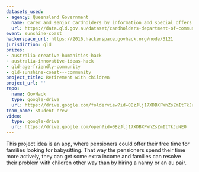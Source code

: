 ```yaml
---
datasets_used:
- agency: Queensland Government
  name: Carer and senior cardholders by information and special offers flag by location 2014
  url: https://data.qld.gov.au/dataset/cardholders-department-of-communities-child-safety-and-disability-services/resource/ad83357d-53de-41c5-a3ab-b604460c6c1d
event: sunshine-coast
hackerspace_url: https://2016.hackerspace.govhack.org/node/3121
jurisdiction: qld
prizes:
- australia-creative-humanities-hack
- australia-innovative-ideas-hack
- qld-age-friendly-community
- qld-sunshine-coast---community
project_title: Retirement with children
project_url: ''
repo:
  name: GovHack
  type: google-drive
  url: https://drive.google.com/folderview?id=0BzJlj17XDBXFWnZsZmItTkJuNE0&usp=sharing
team_name: Student crew
video:
  type: google-drive
  url: https://drive.google.com/open?id=0BzJlj17XDBXFWnZsZmItTkJuNE0
---
```


This project idea is an app, where pensioners could offer their free time for families looking for babysitting. That way the pensioners spend their time more actively, they can get some extra income and families can resolve their problem with children other way than by hiring a nanny or an au pair.